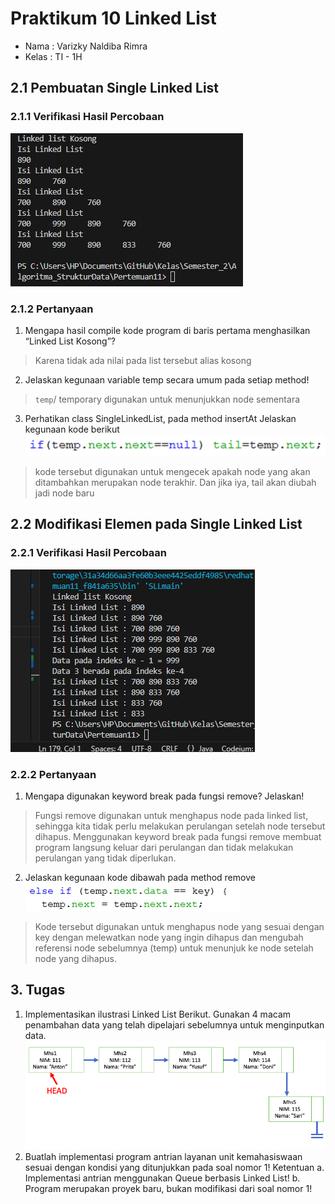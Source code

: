 # Praktikum 10 Linked List
* Nama  : Varizky Naldiba Rimra
* Kelas : TI - 1H

## 2.1 Pembuatan Single Linked List
### 2.1.1 Verifikasi Hasil Percobaan
![alt text](image.png)
### 2.1.2 Pertanyaan
1. Mengapa hasil compile kode program di baris pertama menghasilkan “Linked List Kosong”?
> Karena tidak ada nilai pada list tersebut alias kosong
2. Jelaskan kegunaan variable temp secara umum pada setiap method!
> `temp`/ temporary digunakan untuk menunjukkan node sementara 
3. Perhatikan class SingleLinkedList, pada method insertAt Jelaskan kegunaan kode berikut
![alt text](image-1.png)
> kode tersebut digunakan untuk mengecek apakah node yang akan ditambahkan merupakan node terakhir. Dan jika iya, tail akan diubah jadi node baru

## 2.2 Modifikasi Elemen pada Single Linked List
### 2.2.1 Verifikasi Hasil Percobaan
![alt text](image-2.png)
### 2.2.2 Pertanyaan
1. Mengapa digunakan keyword break pada fungsi remove? Jelaskan!
> Fungsi remove digunakan untuk menghapus node pada linked list, sehingga kita tidak perlu melakukan perulangan setelah node tersebut dihapus. Menggunakan keyword break pada fungsi remove membuat program langsung keluar dari perulangan dan tidak melakukan perulangan yang tidak diperlukan.
2. Jelaskan kegunaan kode dibawah pada method remove
![alt text](image-3.png)
> Kode tersebut digunakan untuk menghapus node yang sesuai dengan key dengan melewatkan node yang ingin dihapus dan mengubah referensi node sebelumnya (temp) untuk menunjuk ke node setelah node yang dihapus.

## 3. Tugas
1. Implementasikan ilustrasi Linked List Berikut. Gunakan 4 macam penambahan data yang telah
dipelajari sebelumnya untuk menginputkan data.
![alt text](image-4.png)
2. Buatlah implementasi program antrian layanan unit kemahasiswaan sesuai dengan kondisi yang
ditunjukkan pada soal nomor 1! Ketentuan
a. Implementasi antrian menggunakan Queue berbasis Linked List!
b. Program merupakan proyek baru, bukan modifikasi dari soal nomor 1!
